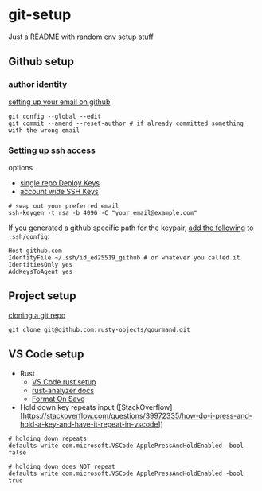 # git-setup
Just a README with random env setup stuff

## Github setup

### author identity

[setting up your email on github](https://docs.github.com/en/account-and-profile/setting-up-and-managing-your-personal-account-on-github/managing-email-preferences/setting-your-commit-email-address)
```
git config --global --edit
git commit --amend --reset-author # if already committed something with the wrong email
```

### Setting up ssh access
options
* [single repo Deploy Keys](https://docs.github.com/en/authentication/connecting-to-github-with-ssh/managing-deploy-keys#set-up-deploy-keys)
* [account wide SSH Keys](https://docs.github.com/en/authentication/connecting-to-github-with-ssh/adding-a-new-ssh-key-to-your-github-account)

```
# swap out your preferred email
ssh-keygen -t rsa -b 4096 -C "your_email@example.com"
```

If you generated a github specific path for the keypair, [add the following](https://stackoverflow.com/questions/4565700/how-to-specify-the-private-ssh-key-to-use-when-executing-shell-command-on-git) to `.ssh/config`:
```
Host github.com
IdentityFile ~/.ssh/id_ed25519_github # or whatever you called it
IdentitiesOnly yes
AddKeysToAgent yes
```

## Project setup 
[cloning a git repo](https://docs.github.com/en/repositories/creating-and-managing-repositories/cloning-a-repository)
```
git clone git@github.com:rusty-objects/gourmand.git
```

## VS Code setup
* Rust
    * [VS Code rust setup](https://users.rust-lang.org/t/setting-up-rust-with-vs-code/76907)
    * [rust-analyzer docs](https://marketplace.visualstudio.com/items?itemName=rust-lang.rust-analyzer)
    * [Format On Save](https://stackoverflow.com/questions/67859926/how-to-run-cargo-fmt-on-save-in-vscode)
* Hold down key repeats input ([StackOverflow][https://stackoverflow.com/questions/39972335/how-do-i-press-and-hold-a-key-and-have-it-repeat-in-vscode])
```
# holding down repeats
defaults write com.microsoft.VSCode ApplePressAndHoldEnabled -bool false 

# holding down does NOT repeat
defaults write com.microsoft.VSCode ApplePressAndHoldEnabled -bool true
```

